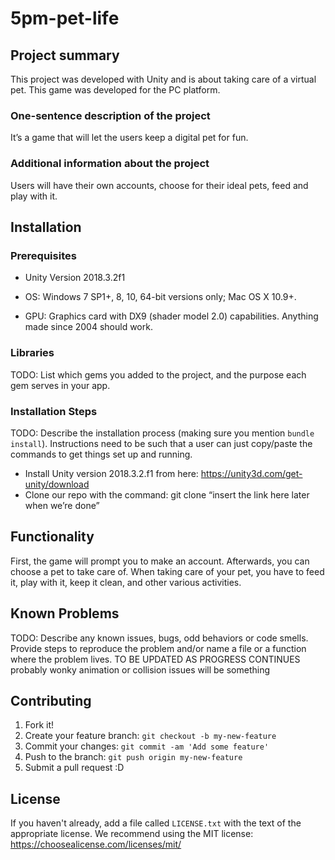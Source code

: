 # 5pm-pet-life

## Project summary
This project was developed with Unity and is about taking care of a virtual pet. This game was developed for the PC platform. 

### One-sentence description of the project
It’s a game that will let the users keep a digital pet for fun.


### Additional information about the project
Users will have their own accounts, choose for their ideal pets, feed and play with it.


## Installation

### Prerequisites

* Unity Version 2018.3.2f1

* OS: Windows 7 SP1+, 8, 10, 64-bit versions only; Mac OS X 10.9+.
* GPU: Graphics card with DX9 (shader model 2.0) capabilities. Anything made since 2004 should work.


### Libraries

TODO: List which gems you added to the project, and the purpose each gem serves in your app.

### Installation Steps

TODO: Describe the installation process (making sure you mention `bundle install`).
Instructions need to be such that a user can just copy/paste the commands to get things set up and running. 

* Install Unity version 2018.3.2.f1 from here: https://unity3d.com/get-unity/download
* Clone our repo with the command: git clone “insert the link here later when we’re done”


## Functionality

First, the game will prompt you to make an account. Afterwards, you can choose a pet to take care of. When taking care of your pet, you have to feed it, play with it, keep it clean, and other various activities. 


## Known Problems

TODO: Describe any known issues, bugs, odd behaviors or code smells. 
Provide steps to reproduce the problem and/or name a file or a function where the problem lives.
TO BE UPDATED AS PROGRESS CONTINUES
probably wonky animation or collision issues will be something

## Contributing

1. Fork it!
2. Create your feature branch: `git checkout -b my-new-feature`
3. Commit your changes: `git commit -am 'Add some feature'`
4. Push to the branch: `git push origin my-new-feature`
5. Submit a pull request :D

## License

If you haven't already, add a file called `LICENSE.txt` with the text of the appropriate license.
We recommend using the MIT license: <https://choosealicense.com/licenses/mit/>


